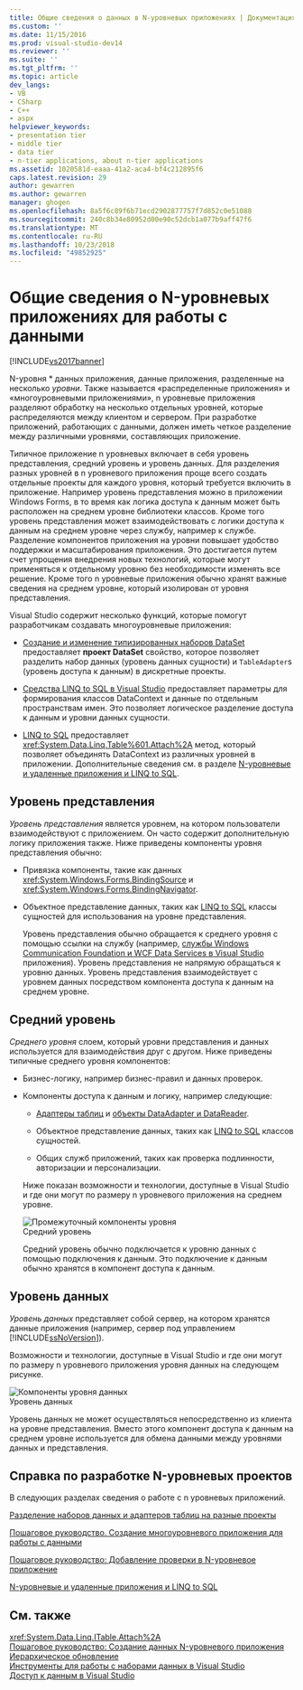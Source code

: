 ```yaml
---
title: Общие сведения о данных в N-уровневых приложениях | Документация Майкрософт
ms.custom: ''
ms.date: 11/15/2016
ms.prod: visual-studio-dev14
ms.reviewer: ''
ms.suite: ''
ms.tgt_pltfrm: ''
ms.topic: article
dev_langs:
- VB
- CSharp
- C++
- aspx
helpviewer_keywords:
- presentation tier
- middle tier
- data tier
- n-tier applications, about n-tier applications
ms.assetid: 1020581d-eaaa-41a2-aca4-bf4c212895f6
caps.latest.revision: 29
author: gewarren
ms.author: gewarren
manager: ghogen
ms.openlocfilehash: 8a5f6c89f6b71ecd2902877757f7d852c0e51088
ms.sourcegitcommit: 240c8b34e80952d00e90c52dcb1a077b9aff47f6
ms.translationtype: MT
ms.contentlocale: ru-RU
ms.lasthandoff: 10/23/2018
ms.locfileid: "49852925"
---
```

# <a name="n-tier-data-applications-overview"></a>Общие сведения о N-уровневых приложениях для работы с данными
[!INCLUDE[vs2017banner](../includes/vs2017banner.md)]

  
N-уровня * данных приложения, данные приложения, разделенные на несколько *уровни*. Также называется «распределенные приложения» и «многоуровневыми приложениями», n уровневые приложения разделяют обработку на несколько отдельных уровней, которые распределяются между клиентом и сервером. При разработке приложений, работающих с данными, должен иметь четкое разделение между различными уровнями, составляющих приложение.  
  
 Типичное приложение n уровневых включает в себя уровень представления, средний уровень и уровень данных. Для разделения разных уровней в n уровневого приложения проще всего создать отдельные проекты для каждого уровня, который требуется включить в приложение. Например уровень представления можно в приложении Windows Forms, в то время как логика доступа к данным может быть расположен на среднем уровне библиотеки классов. Кроме того уровень представления может взаимодействовать с логики доступа к данным на среднем уровне через службу, например к службе. Разделение компонентов приложения на уровни повышает удобство поддержки и масштабирования приложения. Это достигается путем счет упрощения внедрения новых технологий, которые могут применяться к отдельному уровню без необходимости изменять все решение. Кроме того n уровневые приложения обычно хранят важные сведения на среднем уровне, который изолирован от уровня представления.  
  
 Visual Studio содержит несколько функций, которые помогут разработчикам создавать многоуровневые приложения:  
  
-   [Создание и изменение типизированных наборов DataSet](../data-tools/creating-and-editing-typed-datasets.md) предоставляет **проект DataSet** свойство, которое позволяет разделить набор данных (уровень данных сущности) и `TableAdapter`s (уровень доступа к данным) в дискретные проекты.  
  
-   [Средства LINQ to SQL в Visual Studio](../data-tools/linq-to-sql-tools-in-visual-studio2.md) предоставляет параметры для формирования классов DataContext и данные по отдельным пространствам имен. Это позволяет логическое разделение доступа к данным и уровни данных сущности.  
  
-   [LINQ to SQL](http://msdn.microsoft.com/library/73d13345-eece-471a-af40-4cc7a2f11655) предоставляет <xref:System.Data.Linq.Table%601.Attach%2A> метод, который позволяет объединять DataContext из различных уровней в приложении. Дополнительные сведения см. в разделе [N-уровневые и удаленные приложения и LINQ to SQL](http://msdn.microsoft.com/library/854a1cdd-53cb-45f5-83ca-63962a9b3598).  
  
## <a name="presentation-tier"></a>Уровень представления  
 *Уровень представления* является уровнем, на котором пользователи взаимодействуют с приложением. Он часто содержит дополнительную логику приложения также. Ниже приведены компоненты уровня представления обычно:  
  
- Привязка компоненты, такие как данных <xref:System.Windows.Forms.BindingSource> и <xref:System.Windows.Forms.BindingNavigator>.  
  
- Объектное представление данных, таких как [LINQ to SQL](http://msdn.microsoft.com/library/73d13345-eece-471a-af40-4cc7a2f11655) классы сущностей для использования на уровне представления.  
  
  Уровень представления обычно обращается к среднего уровня с помощью ссылки на службу (например, [службы Windows Communication Foundation и WCF Data Services в Visual Studio](../data-tools/windows-communication-foundation-services-and-wcf-data-services-in-visual-studio.md) приложения). Уровень представления не напрямую обращаться к уровню данных. Уровень представления взаимодействует с уровнем данных посредством компонента доступа к данным на среднем уровне.  
  
## <a name="middle-tier"></a>Средний уровень  
 *Среднего уровня* слоем, который уровни представления и данных используется для взаимодействия друг с другом. Ниже приведены типичные среднего уровня компонентов:  
  
- Бизнес-логику, например бизнес-правил и данных проверок.  
  
- Компоненты доступа к данным и логику, например следующие:  
  
  -   [Адаптеры таблиц](http://msdn.microsoft.com/library/09416de9-134c-4dc7-8262-6c8d81e3f364) и [объекты DataAdapter и DataReader](http://msdn.microsoft.com/library/cc952ca2-ec19-46ab-9189-15174b52cb74).  
  
  -   Объектное представление данных, таких как [LINQ to SQL](http://msdn.microsoft.com/library/73d13345-eece-471a-af40-4cc7a2f11655) классов сущностей.  
  
  -   Общих служб приложений, таких как проверка подлинности, авторизации и персонализации.  
  
  Ниже показан возможности и технологии, доступные в Visual Studio и где они могут по размеру n уровневого приложения на среднем уровне.  
  
  ![Промежуточный компоненты уровня](../data-tools/media/ntiermid.png "NtierMid")  
  Средний уровень  
  
  Средний уровень обычно подключается к уровню данных с помощью подключения к данным. Это подключение к данным обычно хранятся в компонент доступа к данным.  
  
## <a name="data-tier"></a>Уровень данных  
 *Уровень данных* представляет собой сервер, на котором хранятся данные приложения (например, сервер под управлением [!INCLUDE[ssNoVersion](../includes/ssnoversion-md.md)]).  
  
 Возможности и технологии, доступные в Visual Studio и где они могут по размеру n уровневого приложения уровня данных на следующем рисунке.  
  
 ![Компоненты уровня данных](../data-tools/media/ntierdatatier.png "ntierdatatier")  
Уровень данных  
  
 Уровень данных не может осуществляться непосредственно из клиента на уровне представления. Вместо этого компонент доступа к данным на среднем уровне используется для обмена данными между уровнями данных и представления.  
  
## <a name="help-for-n-tier-development"></a>Справка по разработке N-уровневых проектов  
 В следующих разделах сведения о работе с n уровневых приложений.  
  
 [Разделение наборов данных и адаптеров таблиц на разные проекты](../data-tools/separate-datasets-and-tableadapters-into-different-projects.md)  
  
 [Пошаговое руководство. Создание многоуровневого приложения для работы с данными](../data-tools/walkthrough-creating-an-n-tier-data-application.md)  
  
 [Пошаговое руководство: Добавление проверки в N-уровневое приложение](http://msdn.microsoft.com/library/b35d072c-31f0-49ba-a225-69177592c265)  
  
 [N-уровневые и удаленные приложения и LINQ to SQL](http://msdn.microsoft.com/library/854a1cdd-53cb-45f5-83ca-63962a9b3598)  
  
## <a name="see-also"></a>См. также  
 <xref:System.Data.Linq.ITable.Attach%2A>   
 [Пошаговое руководство: Создание данных N-уровневого приложения](../data-tools/walkthrough-creating-an-n-tier-data-application.md)   
 [Иерархическое обновление](../data-tools/hierarchical-update.md)   
 [Инструменты для работы с наборами данных в Visual Studio](../data-tools/dataset-tools-in-visual-studio.md)   
 [Доступ к данным в Visual Studio](../data-tools/accessing-data-in-visual-studio.md)

